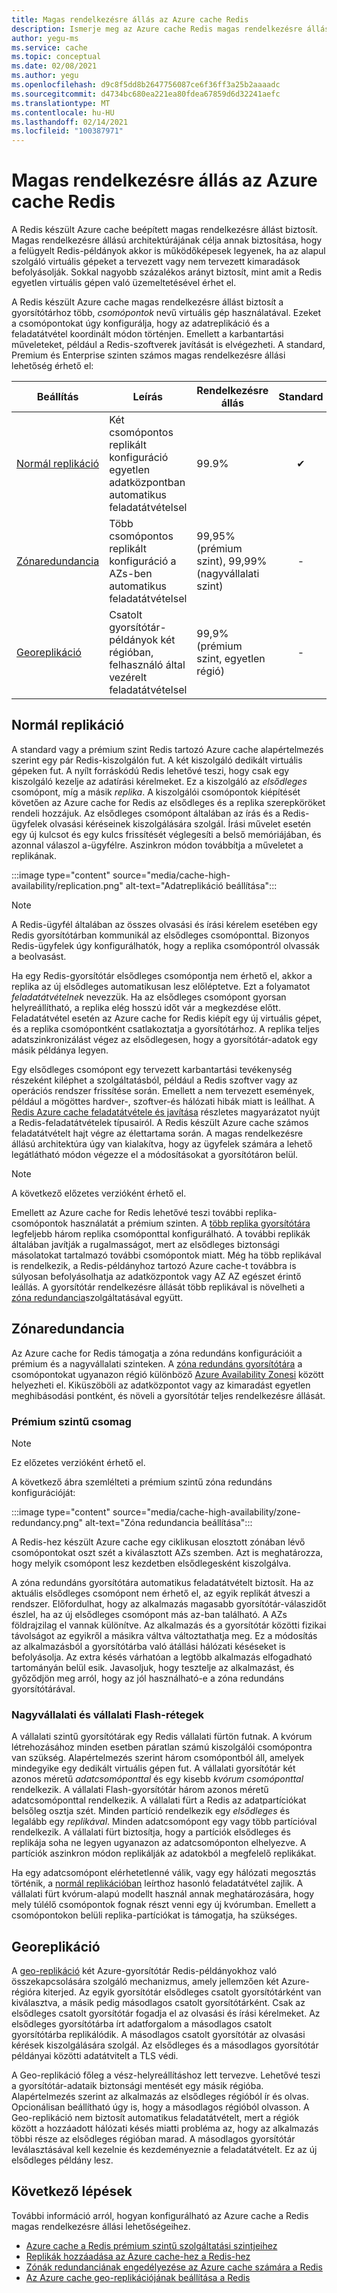 ```yaml
---
title: Magas rendelkezésre állás az Azure cache Redis
description: Ismerje meg az Azure cache Redis magas rendelkezésre állású funkcióit és lehetőségeit
author: yegu-ms
ms.service: cache
ms.topic: conceptual
ms.date: 02/08/2021
ms.author: yegu
ms.openlocfilehash: d9c8f5dd8b2647756087ce6f36ff3a25b2aaaadc
ms.sourcegitcommit: d4734bc680ea221ea80fdea67859d6d32241aefc
ms.translationtype: MT
ms.contentlocale: hu-HU
ms.lasthandoff: 02/14/2021
ms.locfileid: "100387971"
---
```

# <a name="high-availability-for-azure-cache-for-redis"></a>Magas rendelkezésre állás az Azure cache Redis

A Redis készült Azure cache beépített magas rendelkezésre állást biztosít. Magas rendelkezésre állású architektúrájának célja annak biztosítása, hogy a felügyelt Redis-példányok akkor is működőképesek legyenek, ha az alapul szolgáló virtuális gépeket a tervezett vagy nem tervezett kimaradások befolyásolják. Sokkal nagyobb százalékos arányt biztosít, mint amit a Redis egyetlen virtuális gépen való üzemeltetésével érhet el.

A Redis készült Azure cache magas rendelkezésre állást biztosít a gyorsítótárhoz több, *csomópontok* nevű virtuális gép használatával. Ezeket a csomópontokat úgy konfigurálja, hogy az adatreplikáció és a feladatátvétel koordinált módon történjen. Emellett a karbantartási műveleteket, például a Redis-szoftverek javítását is elvégezheti. A standard, Premium és Enterprise szinten számos magas rendelkezésre állási lehetőség érhető el:

| Beállítás | Leírás | Rendelkezésre állás | Standard | Prémium | Enterprise |
| ------------------- | ------- | ------- | :------: | :---: | :---: |
| [Normál replikáció](#standard-replication)| Két csomópontos replikált konfiguráció egyetlen adatközpontban automatikus feladatátvételsel | 99.9% |✔|✔|-|
| [Zónaredundancia](#zone-redundancy) | Több csomópontos replikált konfiguráció a AZs-ben automatikus feladatátvételsel | 99,95% (prémium szint), 99,99% (nagyvállalati szint) |-|Előnézet|Előnézet|
| [Georeplikáció](#geo-replication) | Csatolt gyorsítótár-példányok két régióban, felhasználó által vezérelt feladatátvételsel | 99,9% (prémium szint, egyetlen régió) |-|✔|-|

## <a name="standard-replication"></a>Normál replikáció

A standard vagy a prémium szint Redis tartozó Azure cache alapértelmezés szerint egy pár Redis-kiszolgálón fut. A két kiszolgáló dedikált virtuális gépeken fut. A nyílt forráskódú Redis lehetővé teszi, hogy csak egy kiszolgáló kezelje az adatírási kérelmeket. Ez a kiszolgáló az *elsődleges* csomópont, míg a másik *replika*. A kiszolgálói csomópontok kiépítését követően az Azure cache for Redis az elsődleges és a replika szerepköröket rendeli hozzájuk. Az elsődleges csomópont általában az írás és a Redis-ügyfelek olvasási kéréseinek kiszolgálására szolgál. Írási művelet esetén egy új kulcsot és egy kulcs frissítését véglegesíti a belső memóriájában, és azonnal válaszol a-ügyfélre. Aszinkron módon továbbítja a műveletet a replikának.

:::image type="content" source="media/cache-high-availability/replication.png" alt-text="Adatreplikáció beállítása":::
   
>[!NOTE]
>A Redis-ügyfél általában az összes olvasási és írási kérelem esetében egy Redis gyorsítótárban kommunikál az elsődleges csomóponttal. Bizonyos Redis-ügyfelek úgy konfigurálhatók, hogy a replika csomópontról olvassák a beolvasást.
>
>

Ha egy Redis-gyorsítótár elsődleges csomópontja nem érhető el, akkor a replika az új elsődleges automatikusan lesz előléptetve. Ezt a folyamatot *feladatátvételnek* nevezzük. Ha az elsődleges csomópont gyorsan helyreállítható, a replika elég hosszú időt vár a megkezdése előtt. Feladatátvétel esetén az Azure cache for Redis kiépít egy új virtuális gépet, és a replika csomópontként csatlakoztatja a gyorsítótárhoz. A replika teljes adatszinkronizálást végez az elsődlegesen, hogy a gyorsítótár-adatok egy másik példánya legyen.

Egy elsődleges csomópont egy tervezett karbantartási tevékenység részeként kiléphet a szolgáltatásból, például a Redis szoftver vagy az operációs rendszer frissítése során. Emellett a nem tervezett események, például a mögöttes hardver-, szoftver-és hálózati hibák miatt is leállhat. A [Redis Azure cache feladatátvétele és javítása](cache-failover.md) részletes magyarázatot nyújt a Redis-feladatátvételek típusairól. A Redis készült Azure cache számos feladatátvételt hajt végre az élettartama során. A magas rendelkezésre állású architektúra úgy van kialakítva, hogy az ügyfelek számára a lehető legátlátható módon végezze el a módosításokat a gyorsítótáron belül.

>[!NOTE]
>A következő előzetes verzióként érhető el.
>
>

Emellett az Azure cache for Redis lehetővé teszi további replika-csomópontok használatát a prémium szinten. A [több replika gyorsítótára](cache-how-to-multi-replicas.md) legfeljebb három replika csomóponttal konfigurálható. A további replikák általában javítják a rugalmasságot, mert az elsődleges biztonsági másolatokat tartalmazó további csomópontok miatt. Még ha több replikával is rendelkezik, a Redis-példányhoz tartozó Azure cache-t továbbra is súlyosan befolyásolhatja az adatközpontok vagy AZ AZ egészet érintő leállás. A gyorsítótár rendelkezésre állását több replikával is növelheti a [zóna redundancia](#zone-redundancy)szolgáltatásával együtt.

## <a name="zone-redundancy"></a>Zónaredundancia

Az Azure cache for Redis támogatja a zóna redundáns konfigurációit a prémium és a nagyvállalati szinteken. A [zóna redundáns gyorsítótára](cache-how-to-zone-redundancy.md) a csomópontokat ugyanazon régió különböző [Azure Availability Zonesi](../availability-zones/az-overview.md) között helyezheti el. Kiküszöböli az adatközpontot vagy az kimaradást egyetlen meghibásodási pontként, és növeli a gyorsítótár teljes rendelkezésre állását.

### <a name="premium-tier"></a>Prémium szintű csomag

>[!NOTE]
>Ez előzetes verzióként érhető el.
>
>

A következő ábra szemlélteti a prémium szintű zóna redundáns konfigurációját:

:::image type="content" source="media/cache-high-availability/zone-redundancy.png" alt-text="Zóna redundancia beállítása":::
   
A Redis-hez készült Azure cache egy ciklikusan elosztott zónában lévő csomópontokat oszt szét a kiválasztott AZs szemben. Azt is meghatározza, hogy melyik csomópont lesz kezdetben elsődlegesként kiszolgálva.

A zóna redundáns gyorsítótára automatikus feladatátvételt biztosít. Ha az aktuális elsődleges csomópont nem érhető el, az egyik replikát átveszi a rendszer. Előfordulhat, hogy az alkalmazás magasabb gyorsítótár-válaszidőt észlel, ha az új elsődleges csomópont más az-ban található. A AZs földrajzilag el vannak különítve. Az alkalmazás és a gyorsítótár közötti fizikai távolságot az egyikről a másikra váltva változtathatja meg. Ez a módosítás az alkalmazásból a gyorsítótárba való átállási hálózati késéseket is befolyásolja. Az extra késés várhatóan a legtöbb alkalmazás elfogadható tartományán belül esik. Javasoljuk, hogy tesztelje az alkalmazást, és győződjön meg arról, hogy az jól használható-e a zóna redundáns gyorsítótárával.

### <a name="enterprise-and-enterprise-flash-tiers"></a>Nagyvállalati és vállalati Flash-rétegek

A vállalati szintű gyorsítótárak egy Redis vállalati fürtön futnak. A kvórum létrehozásához minden esetben páratlan számú kiszolgálói csomópontra van szükség. Alapértelmezés szerint három csomópontból áll, amelyek mindegyike egy dedikált virtuális gépen fut. A vállalati gyorsítótár két azonos méretű *adatcsomóponttal* és egy kisebb *kvórum csomóponttal* rendelkezik. A vállalati Flash-gyorsítótár három azonos méretű adatcsomóponttal rendelkezik. A vállalati fürt a Redis az adatpartíciókat belsőleg osztja szét. Minden partíció rendelkezik egy *elsődleges* és legalább egy *replikával*. Minden adatcsomópont egy vagy több partícióval rendelkezik. A vállalati fürt biztosítja, hogy a partíciók elsődleges és replikája soha ne legyen ugyanazon az adatcsomóponton elhelyezve. A partíciók aszinkron módon replikálják az adatokból a megfelelő replikákat.

Ha egy adatcsomópont elérhetetlenné válik, vagy egy hálózati megosztás történik, a [normál replikációban](#standard-replication) leírthoz hasonló feladatátvétel zajlik. A vállalati fürt kvórum-alapú modellt használ annak meghatározására, hogy mely túlélő csomópontok fognak részt venni egy új kvórumban. Emellett a csomópontokon belüli replika-partíciókat is támogatja, ha szükséges.

## <a name="geo-replication"></a>Georeplikáció

A [geo-replikáció](cache-how-to-geo-replication.md) két Azure-gyorsítótár Redis-példányokhoz való összekapcsolására szolgáló mechanizmus, amely jellemzően két Azure-régióra kiterjed. Az egyik gyorsítótár elsődleges csatolt gyorsítótárként van kiválasztva, a másik pedig másodlagos csatolt gyorsítótárként. Csak az elsődleges csatolt gyorsítótár fogadja el az olvasási és írási kérelmeket. Az elsődleges gyorsítótárba írt adatforgalom a másodlagos csatolt gyorsítótárba replikálódik. A másodlagos csatolt gyorsítótár az olvasási kérések kiszolgálására szolgál. Az elsődleges és a másodlagos gyorsítótár példányai közötti adatátvitelt a TLS védi.

A Geo-replikáció főleg a vész-helyreállításhoz lett tervezve. Lehetővé teszi a gyorsítótár-adataik biztonsági mentését egy másik régióba. Alapértelmezés szerint az alkalmazás az elsődleges régióból ír és olvas. Opcionálisan beállítható úgy is, hogy a másodlagos régióból olvasson. A Geo-replikáció nem biztosít automatikus feladatátvételt, mert a régiók között a hozzáadott hálózati késés miatti probléma az, hogy az alkalmazás többi része az elsődleges régióban marad. A másodlagos gyorsítótár leválasztásával kell kezelnie és kezdeményeznie a feladatátvételt. Ez az új elsődleges példány lesz.

## <a name="next-steps"></a>Következő lépések

További információ arról, hogyan konfigurálható az Azure cache a Redis magas rendelkezésre állási lehetőségeihez.

* [Azure cache a Redis prémium szintű szolgáltatási szintjeihez](cache-overview.md#service-tiers)
* [Replikák hozzáadása az Azure cache-hez a Redis-hez](cache-how-to-multi-replicas.md)
* [Zónák redundanciának engedélyezése az Azure cache számára a Redis](cache-how-to-zone-redundancy.md)
* [Az Azure cache geo-replikációjának beállítása a Redis](cache-how-to-geo-replication.md)